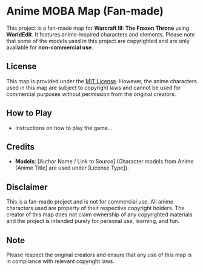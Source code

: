# Anime MOBA Map (Fan-made)

This project is a fan-made map for **Warcraft III: The Frozen Throne** using **WorldEdit**. It features anime-inspired characters and elements. Please note that some of the models used in this project are copyrighted and are only available for **non-commercial use**.

## License
This map is provided under the [MIT License](LICENSE). However, the anime characters used in this map are subject to copyright laws and cannot be used for commercial purposes without permission from the original creators.

## How to Play
- Instructions on how to play the game...

## Credits
- **Models**: [Author Name / Link to Source] (Character models from Anime [Anime Title] are used under [License Type]).

## Disclaimer
This is a fan-made project and is not for commercial use. All anime characters used are property of their respective copyright holders. The creator of this map does not claim ownership of any copyrighted materials and the project is intended purely for personal use, learning, and fun.

## Note
Please respect the original creators and ensure that any use of this map is in compliance with relevant copyright laws.
